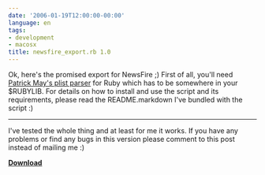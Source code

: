 ```yaml
---
date: '2006-01-19T12:00:00-00:00'
language: en
tags:
- development
- macosx
title: newsfire_export.rb 1.0
---
```



Ok, here's the promised export for NewsFire ;) First of all, you'll need [Patrick May's plist parser](http://www.narf-lib.org/2006/01/plistxml-parser-for-ruby.html) for Ruby which has to be somewhere in your $RUBYLIB. For details on how to install and use the script and its requirements, please read the README.markdown I've bundled with the script :)

-------------------------------



I've tested the whole thing and at least for me it works. If you have any problems or find any bugs in this version please comment to this post instead of mailing me :)



**[Download](http://www.zerokspot.com/uploads/newsfire\_export-1.0.tar.bz2)**